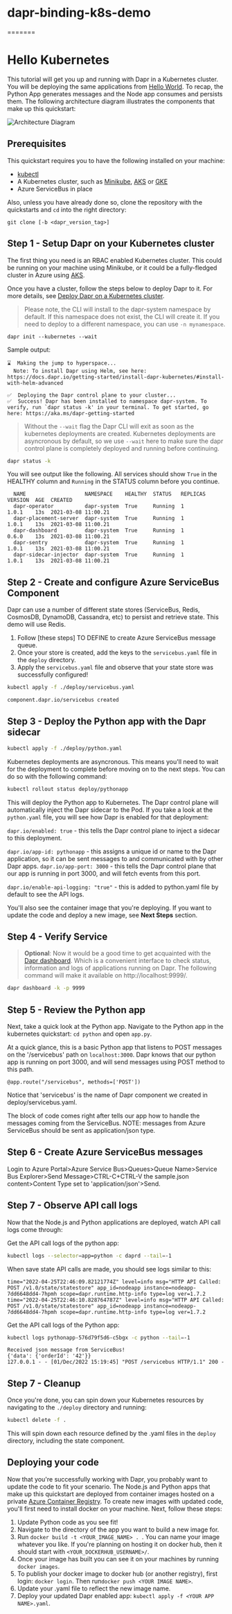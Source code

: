 # dapr-binding-k8s-demo
=======
# Hello Kubernetes

This tutorial will get you up and running with Dapr in a Kubernetes cluster. You will be deploying the same applications from [Hello World](../hello-world). To recap, the Python App generates messages and the Node app consumes and persists them. The following architecture diagram illustrates the components that make up this quickstart:

![Architecture Diagram](./img/Architecture_Diagram.png)

## Prerequisites

This quickstart requires you to have the following installed on your machine:

- [kubectl](https://kubernetes.io/docs/tasks/tools/install-kubectl/)
- A Kubernetes cluster, such as [Minikube](https://docs.dapr.io/operations/hosting/kubernetes/cluster/setup-minikube/), [AKS](https://docs.dapr.io/operations/hosting/kubernetes/cluster/setup-aks/) or [GKE](https://cloud.google.com/kubernetes-engine/)
- Azure ServiceBus in place

Also, unless you have already done so, clone the repository with the quickstarts and `cd` into the right directory:

```
git clone [-b <dapr_version_tag>]
```

## Step 1 - Setup Dapr on your Kubernetes cluster

The first thing you need is an RBAC enabled Kubernetes cluster. This could be running on your machine using Minikube, or it could be a fully-fledged cluster in Azure using [AKS](https://azure.microsoft.com/en-us/services/kubernetes-service/).

Once you have a cluster, follow the steps below to deploy Dapr to it. For more details, see [Deploy Dapr on a Kubernetes cluster](https://docs.dapr.io/operations/hosting/kubernetes/kubernetes-deploy/).

> Please note, the CLI will install to the dapr-system namespace by default. If this namespace does not exist, the CLI will create it.
> If you need to deploy to a different namespace, you can use `-n mynamespace`.

```
dapr init --kubernetes --wait
```

Sample output:

```
⌛  Making the jump to hyperspace...
  Note: To install Dapr using Helm, see here: https://docs.dapr.io/getting-started/install-dapr-kubernetes/#install-with-helm-advanced

✅  Deploying the Dapr control plane to your cluster...
✅  Success! Dapr has been installed to namespace dapr-system. To verify, run `dapr status -k' in your terminal. To get started, go here: https://aka.ms/dapr-getting-started
```

> Without the `--wait` flag the Dapr CLI will exit as soon as the kubernetes deployments are created. Kubernetes deployments are asyncronous by default, so we use `--wait` here to make sure the dapr control plane is completely deployed and running before continuing.

<!-- STEP
name: Check dapr status
-->

```bash
dapr status -k
```

<!-- END_STEP -->

You will see output like the following. All services should show `True` in the HEALTHY column and `Running` in the STATUS column before you continue.

```
  NAME                   NAMESPACE    HEALTHY  STATUS   REPLICAS  VERSION  AGE  CREATED
  dapr-operator          dapr-system  True     Running  1         1.0.1    13s  2021-03-08 11:00.21
  dapr-placement-server  dapr-system  True     Running  1         1.0.1    13s  2021-03-08 11:00.21
  dapr-dashboard         dapr-system  True     Running  1         0.6.0    13s  2021-03-08 11:00.21
  dapr-sentry            dapr-system  True     Running  1         1.0.1    13s  2021-03-08 11:00.21
  dapr-sidecar-injector  dapr-system  True     Running  1         1.0.1    13s  2021-03-08 11:00.21
```

## Step 2 - Create and configure Azure ServiceBus Component

Dapr can use a number of different state stores (ServiceBus, Redis, CosmosDB, DynamoDB, Cassandra, etc) to persist and retrieve state. This demo will use Redis.

1. Follow [these steps] TO DEFINE to create Azure ServiceBus message queue.
2. Once your store is created, add the keys to the `servicebus.yaml` file in the `deploy` directory.
3. Apply the `servicebus.yaml` file and observe that your state store was successfully configured!

<!-- STEP
name: Deploy redis config
sleep: 1
expected_stdout_lines:
  - "component.dapr.io/servicebus created"
-->

```bash
kubectl apply -f ./deploy/servicebus.yaml
```

<!-- END_STEP -->

```bash
component.dapr.io/servicebus created
```

## Step 3 - Deploy the Python app with the Dapr sidecar

<!-- STEP
name: Deploy Python App
sleep: 70
expected_stdout_lines:
  - "deployment.apps/pythonapp created"
  - 'deployment "pythonapp" successfully rolled out'
-->

```bash
kubectl apply -f ./deploy/python.yaml
```

Kubernetes deployments are asyncronous. This means you'll need to wait for the deployment to complete before moving on to the next steps. You can do so with the following command:

```bash
kubectl rollout status deploy/pythonapp
```

<!-- END_STEP -->

This will deploy the Python app to Kubernetes. The Dapr control plane will automatically inject the Dapr sidecar to the Pod. If you take a look at the `python.yaml` file, you will see how Dapr is enabled for that deployment:

`dapr.io/enabled: true` - this tells the Dapr control plane to inject a sidecar to this deployment.

`dapr.io/app-id: pythonapp` - this assigns a unique id or name to the Dapr application, so it can be sent messages to and communicated with by other Dapr apps.
`dapr.io/app-port: 3000` - this tells the Dapr control plane that our app is running in port 3000, and will fetch events from this port.

`dapr.io/enable-api-logging: "true"` - this is added to python.yaml file by default to see the API logs.

You'll also see the container image that you're deploying. If you want to update the code and deploy a new image, see **Next Steps** section.

<!-- END_STEP -->


## Step 4 - Verify Service

> **Optional**: Now it would be a good time to get acquainted with the [Dapr dashboard](https://docs.dapr.io/reference/cli/dapr-dashboard/). Which is a convenient interface to check status, information and logs of applications running on Dapr. The following command will make it available on http://localhost:9999/.

```bash
dapr dashboard -k -p 9999
```

## Step 5 - Review the Python app

Next, take a quick look at the Python app. Navigate to the Python app in the kubernetes quickstart: `cd python` and open `app.py`.

At a quick glance, this is a basic Python app that listens to POST messages on the '/servicebus' path on `localhost:3000`. 
Dapr knows that our python app is running on port 3000, and will send messages using POST method to this path.

`@app.route("/servicebus", methods=['POST'])`

Notice that 'servicebus' is the name of Dapr component we created in deploy/servicebus.yaml. 

The block of code comes right after tells our app
how to handle the messages coming from the ServiceBus. 
NOTE: messages from Azure ServiceBus should be sent as application/json type.


## Step 6 - Create Azure ServiceBus messages

Login to Azure Portal>Azure Service Bus>Queues>Queue Name>Service Bus Explorer>Send Message>CTRL-C+CTRL-V the sample.json content>Content Type set to 'application/json'>Send.

## Step 7 - Observe API call logs

Now that the Node.js and Python applications are deployed, watch API call logs come through:

Get the API call logs of the python app:

<!-- STEP -->

```bash
kubectl logs --selector=app=python -c daprd --tail=-1
```

<!-- END_STEP -->

When save state API calls are made, you should see logs similar to this:

```
time="2022-04-25T22:46:09.82121774Z" level=info msg="HTTP API Called: POST /v1.0/state/statestore" app_id=nodeapp instance=nodeapp-7dd6648dd4-7hpmh scope=dapr.runtime.http-info type=log ver=1.7.2
time="2022-04-25T22:46:10.828764787Z" level=info msg="HTTP API Called: POST /v1.0/state/statestore" app_id=nodeapp instance=nodeapp-7dd6648dd4-7hpmh scope=dapr.runtime.http-info type=log ver=1.7.2
```

Get the API call logs of the Python app:

<!-- STEP -->

```bash
kubectl logs pythonapp-576d79f5d6-c5bgx -c python --tail=-1
```
<!-- END_STEP -->

```
Received json message from ServiceBus!
{'data': {'orderId': '42'}}
127.0.0.1 - - [01/Dec/2022 15:19:45] "POST /servicebus HTTP/1.1" 200 -
```

## Step 7 - Cleanup

Once you're done, you can spin down your Kubernetes resources by navigating to the `./deploy` directory and running:

<!-- STEP
name: "Deploy Kubernetes"
working_dir: "./deploy"
sleep: 10
expected_stdout_lines:
  - deployment.apps "pythonapp" deleted
  - component.dapr.io "statestore" deleted
-->

```bash
kubectl delete -f .
```

<!-- END_STEP -->

This will spin down each resource defined by the .yaml files in the `deploy` directory, including the state component.

## Deploying your code

Now that you're successfully working with Dapr, you probably want to update the code to fit your scenario. The Node.js and Python apps that make up this quickstart are deployed from container images hosted on a private [Azure Container Registry](https://azure.microsoft.com/en-us/services/container-registry/). To create new images with updated code, you'll first need to install docker on your machine. Next, follow these steps:

1. Update Python code as you see fit!
2. Navigate to the directory of the app you want to build a new image for.
3. Run `docker build -t <YOUR_IMAGE_NAME> . `. You can name your image whatever you like. If you're planning on hosting it on docker hub, then it should start with `<YOUR_DOCKERHUB_USERNAME>/`.
4. Once your image has built you can see it on your machines by running `docker images`.
5. To publish your docker image to docker hub (or another registry), first login: `docker login`. Then run`docker push <YOUR IMAGE NAME>`.
6. Update your .yaml file to reflect the new image name.
7. Deploy your updated Dapr enabled app: `kubectl apply -f <YOUR APP NAME>.yaml`.
